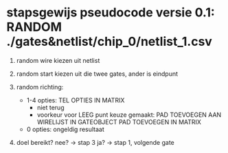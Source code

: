 # stapsgewijs pseudocode versie 0.1: RANDOM ./gates&netlist/chip_0/netlist_1.csv

1) random wire kiezen uit netlist

2) random start kiezen uit die twee gates, ander is eindpunt

3) random richting: 
    - 1-4 opties: TEL OPTIES IN MATRIX
        - niet terug
        - voorkeur voor LEEG punt
        keuze gemaakt:
        PAD TOEVOEGEN AAN WIRELIJST IN GATEOBJECT
        PAD TOEVOEGEN IN MATRIX
    - 0 opties: ongeldig resultaat

4) doel bereikt? 
    nee? -> stap 3
    ja? -> stap 1, volgende gate
